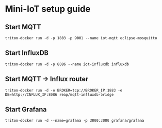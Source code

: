 # Mini-IoT setup guide

## Start MQTT

`triton-docker run -d -p 1883 -p 9001 --name iot-mqtt eclipse-mosquitto`

## Start InfluxDB

`triton-docker run -d -p 8086 --name iot-influxdb influxdb`

## Start MQTT -> Influx router

`triton-docker run -d -e BROKER=tcp://BROKER_IP:1883 -e DB=http://INFLUX_IP:8086 reap/mqtt-influxdb-bridge`

## Start Grafana

`triton-docker run -d --name=grafana -p 3000:3000 grafana/grafana`
